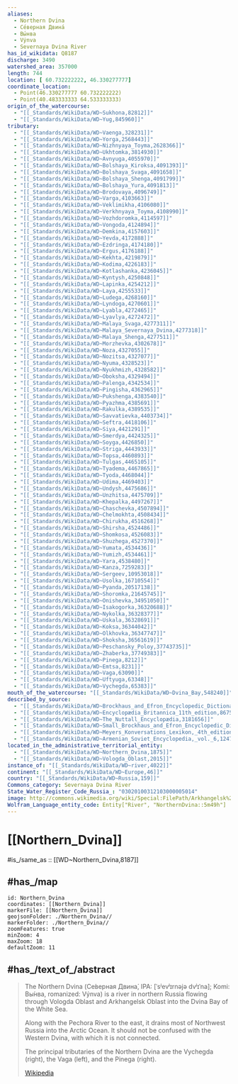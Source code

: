 ```yaml
---
aliases:
  - Northern Dvina
  - Се́верная Двина́
  - Вы́нва
  - Výnva
  - Severnaya Dvina River
has_id_wikidata: Q8187
discharge: 3490
watershed_area: 357000
length: 744
location: [ 60.732222222, 46.330277777]
coordinate_location:
  - Point(46.330277777 60.732222222)
  - Point(40.483333333 64.533333333)
origin_of_the_watercourse:
  - "[[_Standards/WikiData/WD~Sukhona,82812]]"
  - "[[_Standards/WikiData/WD~Yug,845960]]"
tributary:
  - "[[_Standards/WikiData/WD~Vaenga,328231]]"
  - "[[_Standards/WikiData/WD~Yorga,2568443]]"
  - "[[_Standards/WikiData/WD~Nizhnyaya_Toyma,2628366]]"
  - "[[_Standards/WikiData/WD~Ukhtomka,3814930]]"
  - "[[_Standards/WikiData/WD~Avnyuga,4055970]]"
  - "[[_Standards/WikiData/WD~Bolshaya_Kiroksa,4091393]]"
  - "[[_Standards/WikiData/WD~Bolshaya_Svaga,4091658]]"
  - "[[_Standards/WikiData/WD~Bolshaya_Shenga,4091799]]"
  - "[[_Standards/WikiData/WD~Bolshaya_Yura,4091813]]"
  - "[[_Standards/WikiData/WD~Brodovaya,4096749]]"
  - "[[_Standards/WikiData/WD~Varga,4103663]]"
  - "[[_Standards/WikiData/WD~Veklimikha,4106080]]"
  - "[[_Standards/WikiData/WD~Verkhnyaya_Toyma,4108990]]"
  - "[[_Standards/WikiData/WD~Vozhdoromka,4114597]]"
  - "[[_Standards/WikiData/WD~Vongoda,4124894]]"
  - "[[_Standards/WikiData/WD~Demkina,4157603]]"
  - "[[_Standards/WikiData/WD~Yevda,4172888]]"
  - "[[_Standards/WikiData/WD~Ezdringa,4174180]]"
  - "[[_Standards/WikiData/WD~Ergus,4176188]]"
  - "[[_Standards/WikiData/WD~Kekhta,4219879]]"
  - "[[_Standards/WikiData/WD~Kodima,4226183]]"
  - "[[_Standards/WikiData/WD~Kotlashanka,4236045]]"
  - "[[_Standards/WikiData/WD~Kyntysh,4250848]]"
  - "[[_Standards/WikiData/WD~Lapinka,4254212]]"
  - "[[_Standards/WikiData/WD~Laya,4255533]]"
  - "[[_Standards/WikiData/WD~Ludega,4268160]]"
  - "[[_Standards/WikiData/WD~Lyndoga,4270601]]"
  - "[[_Standards/WikiData/WD~Lyabla,4272465]]"
  - "[[_Standards/WikiData/WD~Lyavlya,4272472]]"
  - "[[_Standards/WikiData/WD~Malaya_Svaga,4277311]]"
  - "[[_Standards/WikiData/WD~Malaya_Severnaya_Dvina,4277318]]"
  - "[[_Standards/WikiData/WD~Malaya_Shenga,4277511]]"
  - "[[_Standards/WikiData/WD~Morzhevka,4302678]]"
  - "[[_Standards/WikiData/WD~Noza,4327055]]"
  - "[[_Standards/WikiData/WD~Nozitsa,4327077]]"
  - "[[_Standards/WikiData/WD~Nyuma,4328523]]"
  - "[[_Standards/WikiData/WD~Nyukhmizh,4328582]]"
  - "[[_Standards/WikiData/WD~Oboksha,4329494]]"
  - "[[_Standards/WikiData/WD~Palenga,4342534]]"
  - "[[_Standards/WikiData/WD~Pingisha,4362965]]"
  - "[[_Standards/WikiData/WD~Pukshenga,4383540]]"
  - "[[_Standards/WikiData/WD~Pyazhma,4385691]]"
  - "[[_Standards/WikiData/WD~Rakulka,4389535]]"
  - "[[_Standards/WikiData/WD~Savvatievka,4403734]]"
  - "[[_Standards/WikiData/WD~Seftra,4418106]]"
  - "[[_Standards/WikiData/WD~Siya,4421291]]"
  - "[[_Standards/WikiData/WD~Smerdya,4424325]]"
  - "[[_Standards/WikiData/WD~Soyga,4426850]]"
  - "[[_Standards/WikiData/WD~Striga,4443933]]"
  - "[[_Standards/WikiData/WD~Topsa,4460893]]"
  - "[[_Standards/WikiData/WD~Tulgas,4465105]]"
  - "[[_Standards/WikiData/WD~Tyadema,4467865]]"
  - "[[_Standards/WikiData/WD~Tyoda,4468044]]"
  - "[[_Standards/WikiData/WD~Udima,4469403]]"
  - "[[_Standards/WikiData/WD~Undysh,4475686]]"
  - "[[_Standards/WikiData/WD~Unzhitsa,4475709]]"
  - "[[_Standards/WikiData/WD~Khepalka,4497267]]"
  - "[[_Standards/WikiData/WD~Chaschevka,4507894]]"
  - "[[_Standards/WikiData/WD~Chelmokhta,4508434]]"
  - "[[_Standards/WikiData/WD~Chirukha,4516268]]"
  - "[[_Standards/WikiData/WD~Shirsha,4524486]]"
  - "[[_Standards/WikiData/WD~Shomkosa,4526083]]"
  - "[[_Standards/WikiData/WD~Shuzhega,4527370]]"
  - "[[_Standards/WikiData/WD~Yumata,4534436]]"
  - "[[_Standards/WikiData/WD~Yumizh,4534461]]"
  - "[[_Standards/WikiData/WD~Yara,4538480]]"
  - "[[_Standards/WikiData/WD~Kanza,7259283]]"
  - "[[_Standards/WikiData/WD~Sergeev,10953018]]"
  - "[[_Standards/WikiData/WD~Usolka,16710554]]"
  - "[[_Standards/WikiData/WD~Pyanda,20517138]]"
  - "[[_Standards/WikiData/WD~Shoromka,21645745]]"
  - "[[_Standards/WikiData/WD~Onishevka,34951050]]"
  - "[[_Standards/WikiData/WD~Isakogorka,36320688]]"
  - "[[_Standards/WikiData/WD~Nykolka,36328377]]"
  - "[[_Standards/WikiData/WD~Uskala,36328691]]"
  - "[[_Standards/WikiData/WD~Koksa,36344042]]"
  - "[[_Standards/WikiData/WD~Olkhovka,36347747]]"
  - "[[_Standards/WikiData/WD~Shoksha,36561619]]"
  - "[[_Standards/WikiData/WD~Peschansky_Poloy,37743735]]"
  - "[[_Standards/WikiData/WD~Zhaberka,37749383]]"
  - "[[_Standards/WikiData/WD~Pinega,8212]]"
  - "[[_Standards/WikiData/WD~Emtsa,8231]]"
  - "[[_Standards/WikiData/WD~Vaga,63090]]"
  - "[[_Standards/WikiData/WD~Uftyuga,63348]]"
  - "[[_Standards/WikiData/WD~Vychegda,65383]]"
mouth_of_the_watercourse: "[[_Standards/WikiData/WD~Dvina_Bay,548240]]"
described_by_source:
  - "[[_Standards/WikiData/WD~Brockhaus_and_Efron_Encyclopedic_Dictionary,602358]]"
  - "[[_Standards/WikiData/WD~Encyclopædia_Britannica_11th_edition,867541]]"
  - "[[_Standards/WikiData/WD~The_Nuttall_Encyclopædia,3181656]]"
  - "[[_Standards/WikiData/WD~Small_Brockhaus_and_Efron_Encyclopedic_Dictionary,19180675]]"
  - "[[_Standards/WikiData/WD~Meyers_Konversations_Lexikon,_4th_edition_(1885_1890),19219752]]"
  - "[[_Standards/WikiData/WD~Armenian_Soviet_Encyclopedia,_vol._6,124737633]]"
located_in_the_administrative_territorial_entity:
  - "[[_Standards/WikiData/WD~Northern_Dvina,1875]]"
  - "[[_Standards/WikiData/WD~Vologda_Oblast,2015]]"
instance_of: "[[_Standards/WikiData/WD~river,4022]]"
continent: "[[_Standards/WikiData/WD~Europe,46]]"
country: "[[_Standards/WikiData/WD~Russia,159]]"
Commons_category: Severnaya Dvina River
State_Water_Register_Code_Russia_: "03020100312103000005014"
image: http://commons.wikimedia.org/wiki/Special:FilePath/Arkhangelsk%20bridge.jpg
Wolfram_Language_entity_code: Entity["River", "NorthernDvina::5m49h"]
---
```


# [[Northern_Dvina]] 

#is_/same_as :: [[WD~Northern_Dvina,8187]] 

## #has_/map  

```leaflet
id: Northern_Dvina
coordinates: [[Northern_Dvina]] 
markerFile: [[Northern_Dvina]] 
geojsonFolder: ./Northern_Dvina//
markerFolder: ./Northern_Dvina//
zoomFeatures: true 
minZoom: 4 
maxZoom: 18
defaultZoom: 11 
```


## #has_/text_of_/abstract 

> The Northern Dvina (Се́верная Двина́, IPA: [ˈsʲevʲɪrnəjə dvʲɪˈna]; Komi: Вы́нва, romanized: Výnva) is a river in northern Russia flowing through Vologda Oblast and Arkhangelsk Oblast 
> into the Dvina Bay of the White Sea. 
> 
> Along with the Pechora River to the east, 
> it drains most of Northwest Russia into the Arctic Ocean. 
> It should not be confused with the Western Dvina, with which it is not connected.
>
> The principal tributaries of the Northern Dvina are 
> the Vychegda (right), the Vaga (left), and the Pinega (right).
>
> [Wikipedia](https://en.wikipedia.org/wiki/Northern%20Dvina) 

